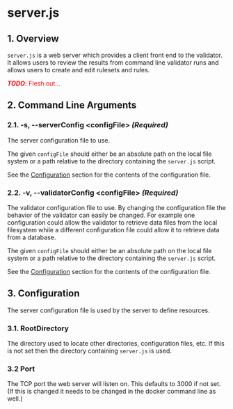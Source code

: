 # server.js
## 1. Overview
`server.js` is a web server which provides a client front end to the validator. It allows users to review
the results from command line validator runs and allows users to create and edit rulesets and rules.

<span style="color:red">**_TODO_:** Flesh out...</span>
## 2. Command Line Arguments
### 2.1. -s, --serverConfig \<configFile> _(Required)_
The server configuration file to use.

The given `configFile` should either be an absolute path on the local file system or a path relative to the directory
containing the `server.js` script.

See the [Configuration](#Configuration) section for the contents of the configuration file.

### 2.2. -v, --validatorConfig \<configFile> _(Required)_
The validator configuration file to use. By changing the configuration file the behavior of the
validator can easily be changed. For example one configuration could allow the validator to retrieve data files from
the local filesystem while a different configuration file could allow it to retrieve data from a database.

The given `configFile` should either be an absolute path on the local file system or a path relative to the directory
containing the `server.js` script.

See the [Configuration](#Configuration) section for the contents of the configuration file.

## 3. Configuration
The server configuration file is used by the server to define resources.

### 3.1. RootDirectory
The directory used to locate other directories, configuration files, etc. If this is not set then the directory
containing `server.js` is used.

### 3.2 Port
The TCP port the web server will listen on. This defaults to 3000 if not set. (If this is changed it needs to
be changed in the docker command line as well.)